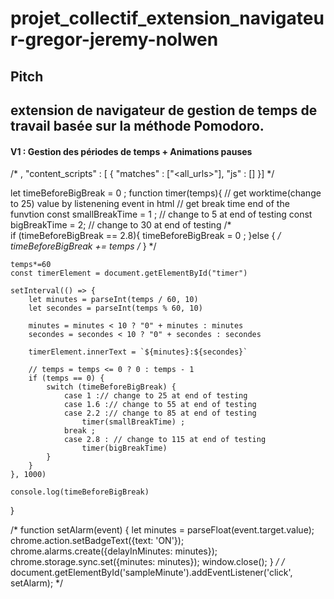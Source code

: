 # projet_collectif_extension_navigateur-gregor-jeremy-nolwen

## Pitch 
## extension de navigateur de gestion de temps de travail basée sur la méthode Pomodoro.
#### V1 : Gestion des périodes de temps + Animations pauses

/* ,
  "content_scripts" : [
  { 
    "matches" : ["<all_urls>"],
    "js" : []
  }] */

let timeBeforeBigBreak = 0 ;
function timer(temps){ //  get worktime(change to 25) value by listenening event in html // get break time end of the funvtion
    const smallBreakTime = 1 ; // change to 5 at end of testing
    const bigBreakTime = 2; // change to 30 at end of testing
 /*    
    if (timeBeforeBigBreak == 2.8){
        timeBeforeBigBreak = 0 ;
    }else { */
        timeBeforeBigBreak += temps
/*     }  */
    
    temps*=60
    const timerElement = document.getElementById("timer")

    setInterval(() => {
        let minutes = parseInt(temps / 60, 10)
        let secondes = parseInt(temps % 60, 10)

        minutes = minutes < 10 ? "0" + minutes : minutes
        secondes = secondes < 10 ? "0" + secondes : secondes

        timerElement.innerText = `${minutes}:${secondes}`

        // temps = temps <= 0 ? 0 : temps - 1
        if (temps == 0) {
            switch (timeBeforeBigBreak) {
                case 1 :// change to 25 at end of testing
                case 1.6 :// change to 55 at end of testing
                case 2.2 :// change to 85 at end of testing
                    timer(smallBreakTime) ;
                break ;
                case 2.8 : // change to 115 at end of testing
                    timer(bigBreakTime)
            }
        }  
    }, 1000)

    console.log(timeBeforeBigBreak)
}

/* function setAlarm(event) {
    let minutes = parseFloat(event.target.value);
    chrome.action.setBadgeText({text: 'ON'});
    chrome.alarms.create({delayInMinutes: minutes});
    chrome.storage.sync.set({minutes: minutes});
    window.close();
  } */
/* 
document.getElementById('sampleMinute').addEventListener('click', setAlarm);
 */

